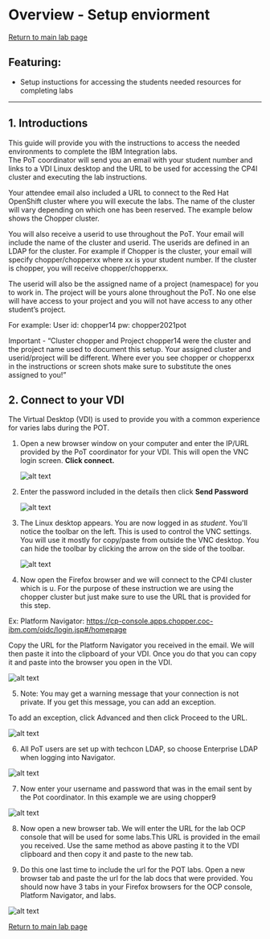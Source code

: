 # Overview - Setup enviorment
[Return to main lab page](../../index.md#lab-section)

## Featuring: 
- Setup instuctions for accessing the students needed resources for completing labs

[//]: # (This may be the most platform independent comment)
 
---

<a name="intro"></a>
## 1. Introductions
This guide will provide you with the instructions to access the needed environments to complete the IBM Integration labs.  
The PoT coordinator will send you an email with your student number and links to a VDI Linux desktop and the URL to be used for accessing the CP4I cluster and executing the lab instructions. 


Your attendee email also included a URL to connect to the Red Hat OpenShift cluster where you will execute the labs. The name of the cluster will vary depending on which one has been reserved. The example below shows the Chopper cluster.

You will also receive a userid to use throughout the PoT. Your email will include the name of the cluster and userid. The userids are defined in an LDAP for the cluster. For example if Chopper is the cluster, your email will specify chopper/chopperxx where xx is your student number. If the cluster is chopper, you will receive chopper/chopperxx.

The userid will also be the assigned name of a project (namespace) for you to work in. The project will be yours alone throughout the PoT. No one else will have access to your project and you will not have access to any other student’s project.

For example: User id: chopper14 pw: chopper2021pot

Important - “Cluster chopper and Project chopper14 were the cluster and the project name used to document this setup. Your assigned cluster and userid/project will be different. Where ever you see chopper or chopperxx in the instructions or screen shots make sure to substitute the ones assigned to you!”


<a name="VDI"></a>
## 2. Connect to your VDI
The Virtual Desktop (VDI) is used to provide you with a common experience for varies labs during the POT.

1.  Open a new browser window on your computer and enter the IP/URL provided by the PoT coordinator for your VDI.   This will open the VNC login screen.  **Click connect.** 
	
	![alt text][pic0]
		
2. Enter the password included in the details then click **Send Password**

	![alt text][pic1]

			
3. The Linux desktop appears. You are now logged in as *student*. You'll notice the toolbar on the left. This is used to control the VNC settings. You will use it mostly for copy/paste from outside the VNC desktop. You can hide the toolbar by clicking the arrow on the side of the toolbar.
	
	![alt text][pic2]

4. Now open the Firefox browser and we will connect to the CP4I cluster which is u.
For the purpose of these instruction we are using the chopper cluster but just make sure to use the URL that is provided for this step.

Ex: Platform Navigator: https://cp-console.apps.chopper.coc-ibm.com/oidc/login.jsp#/homepage 

Copy the URL for the Platform Navigator you received in the email.   We will then paste it into the clipboard of your VDI.  Once you do that you can copy it and paste into the browser you open in the VDI. 

![alt text][pic3]

5. Note: You may get a warning message that your connection is not private. If you get this message, you can add an exception.

To add an exception, click Advanced and then click Proceed to the URL.

![alt text][pic4]


6. All PoT users are set up with techcon LDAP, so choose Enterprise LDAP when logging into Navigator.

![alt text][pic5]

7. Now enter your username and password that was in the email sent by the Pot coordinator.
In this example we are using chopper9

![alt text][pic6]


8. Now open a new browser tab.   We will enter the URL for the lab OCP console that will be used for some labs.This URL is provided in the email you received.  Use the same method as above pasting it to the VDI clipboard and then copy it and paste to the new tab.  


9. Do this one last time to include the url for the POT labs.  Open a new browser tab and paste the url for the lab docs that were provided.  You should now have 3 tabs in your Firefox browsers for the OCP console, Platform Navigator, and labs.  

![alt text][pic7]
 
[Return to main lab page](../../index.md#lab-section)

[pic0]: images/image0.png
[pic1]: images/image1.png
[pic2]: images/image2.png
[pic3]: images/image3.png
[pic4]: images/image4.png
[pic5]: images/image5.png
[pic6]: images/image6.png
[pic7]: images/image7.png

